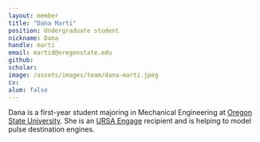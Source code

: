 ```yaml
---
layout: member
title: "Dana Marti"
position: Undergraduate student
nickname: Dana
handle: marti
email: martid@oregonstate.edu
github:
scholar:
image: /assets/images/team/dana-marti.jpeg
cv:
alum: false
---
```


Dana is a first-year student majoring in Mechanical Engineering at [Oregon State University]. She is an [URSA Engage] recipient and is helping to model pulse destination engines.

[Oregon State University]: http://oregonstate.edu/
[School of Mechanical, Industrial, and Manufacturing Engineering]: http://mime.oregonstate.edu
[URSA Engage]: http://undergraduate.oregonstate.edu/research/funding-opportunities/ursa-engage
